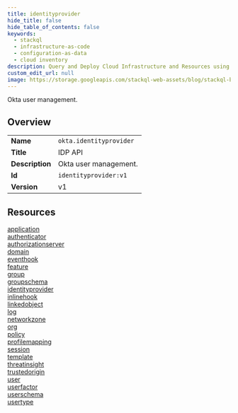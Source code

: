 ```yaml
---
title: identityprovider
hide_title: false
hide_table_of_contents: false
keywords:
  - stackql
  - infrastructure-as-code
  - configuration-as-data
  - cloud inventory
description: Query and Deploy Cloud Infrastructure and Resources using SQL
custom_edit_url: null
image: https://storage.googleapis.com/stackql-web-assets/blog/stackql-blog-post-featured-image.png
---
```

Okta user management.  
    

## Overview
<table><tbody>
<tr><td><b>Name</b></td><td><code>okta.identityprovider</code></td></tr>
<tr><td><b>Title</b></td><td>IDP API</td></tr>
<tr><td><b>Description</b></td><td>Okta user management.</td></tr>
<tr><td><b>Id</b></td><td><code>identityprovider:v1</code></td></tr>
<tr><td><b>Version</b></td><td>v1</td></tr>
</tbody></table>

## Resources
<div class="row">
<div class="providerDocColumn">
<a href="/docs/providers/okta/identityprovider/application">application</a><br />
<a href="/docs/providers/okta/identityprovider/authenticator">authenticator</a><br />
<a href="/docs/providers/okta/identityprovider/authorizationserver">authorizationserver</a><br />
<a href="/docs/providers/okta/identityprovider/domain">domain</a><br />
<a href="/docs/providers/okta/identityprovider/eventhook">eventhook</a><br />
<a href="/docs/providers/okta/identityprovider/feature">feature</a><br />
<a href="/docs/providers/okta/identityprovider/group">group</a><br />
<a href="/docs/providers/okta/identityprovider/groupschema">groupschema</a><br />
<a href="/docs/providers/okta/identityprovider/identityprovider">identityprovider</a><br />
<a href="/docs/providers/okta/identityprovider/inlinehook">inlinehook</a><br />
<a href="/docs/providers/okta/identityprovider/linkedobject">linkedobject</a><br />
<a href="/docs/providers/okta/identityprovider/log">log</a><br />
</div>
<div class="providerDocColumn">
<a href="/docs/providers/okta/identityprovider/networkzone">networkzone</a><br />
<a href="/docs/providers/okta/identityprovider/org">org</a><br />
<a href="/docs/providers/okta/identityprovider/policy">policy</a><br />
<a href="/docs/providers/okta/identityprovider/profilemapping">profilemapping</a><br />
<a href="/docs/providers/okta/identityprovider/session">session</a><br />
<a href="/docs/providers/okta/identityprovider/template">template</a><br />
<a href="/docs/providers/okta/identityprovider/threatinsight">threatinsight</a><br />
<a href="/docs/providers/okta/identityprovider/trustedorigin">trustedorigin</a><br />
<a href="/docs/providers/okta/identityprovider/user">user</a><br />
<a href="/docs/providers/okta/identityprovider/userfactor">userfactor</a><br />
<a href="/docs/providers/okta/identityprovider/userschema">userschema</a><br />
<a href="/docs/providers/okta/identityprovider/usertype">usertype</a><br />
</div>
</div>
